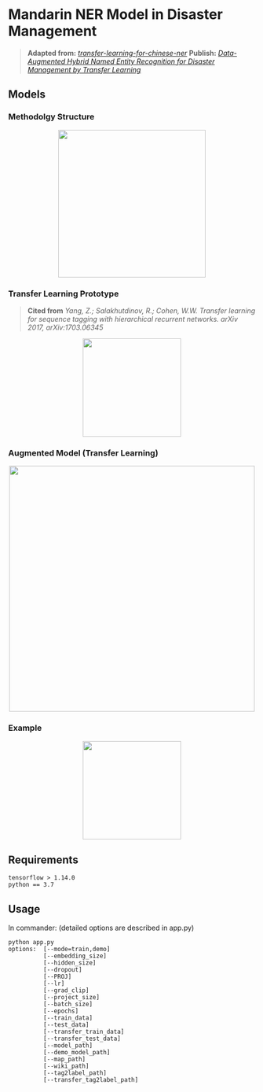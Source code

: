 # Mandarin NER Model in Disaster Management
> **Adapted from:** [*transfer-learning-for-chinese-ner*](https://github.com/ProHiryu/transfer-learning-for-chinese-ner)
> **Publish:** [*Data-Augmented Hybrid Named Entity Recognition for Disaster Management by Transfer Learning*](https://www.mdpi.com/2076-3417/10/12/4234)

## Models
### Methodolgy Structure
<center>
<img src="https://i.imgur.com/wadCBeQ.png" height=300>
</center>

### Transfer Learning Prototype
> **Cited from** *Yang, Z.; Salakhutdinov, R.; Cohen, W.W. Transfer learning for sequence tagging with hierarchical recurrent networks. arXiv 2017, arXiv:1703.06345*
<center>
<img src="https://i.imgur.com/fN8fRHq.png" height=200>
</center>

### Augmented Model (Transfer Learning)
<center>
<img src="https://i.imgur.com/UkmJdFn.png" height=500>
</center>

### Example
<center>
<img src="https://i.imgur.com/e3Gbpx3.png" height=200>
</center>

## Requirements

```
tensorflow > 1.14.0
python == 3.7
```

## Usage

In commander: (detailed options are described in app.py)
```
python app.py
options:  [--mode=train,demo]
          [--embedding_size]
          [--hidden_size]
          [--dropout]
          [--PROJ]
          [--lr]
          [--grad_clip]
          [--project_size]
          [--batch_size]
          [--epochs]
          [--train_data]
          [--test_data]
          [--transfer_train_data]
          [--transfer_test_data]
          [--model_path]
          [--demo_model_path]
          [--map_path]
          [--wiki_path]
          [--tag2label_path]
          [--transfer_tag2label_path]
```
